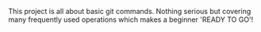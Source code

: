 This project is all about basic git commands. Nothing serious but covering many frequently used operations which makes a beginner 'READY TO GO'!
